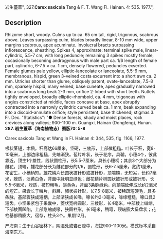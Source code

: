 岩生薹草",
327.**Carex saxicola** Tang & F. T. Wang Fl. Hainan. 4: 535. 1977.",

## Description
Rhizome short, woody. Culms up to ca. 65 cm tall, rigid, trigonous, scabrous above. Leaves surpassing culm, blades broadly linear, 8-10 mm wide, upper margins scabrous, apex acuminate. Involucral bracts surpassing inflorescence, sheathing. Spikes 4, approximate; terminal spike male, linear-cylindric, 5.5-7 cm, with long peduncle; remaining 3 spikes mostly female, occasionally becoming androgynous with male part ca. 1/6 length of female part, cylindric, 6-7.5 × ca. 1 cm, densely flowered, peduncles exserted. Female glumes pale yellow, elliptic-lanceolate or lanceolate, 5.5-6 mm, membranous, hispid, green 3-veined costa excurrent into a short awn ca. 2 mm. Utricles shorter than glume, obliquely patent, ovate-lanceolate, 7.5-8 mm, sparsely hispid, many veined, base cuneate, apex gradually narrowed into a scabrous long beak 2-3 mm, orifice 2-lobed with short teeth. Nutlets tightly enveloped, broadly elliptic-rhomboid, ca. 4 mm, trigonous with angles constricted at middle, faces concave at base, apex abruptly contracted into a narrowly cylindric curved beak ca. 1 mm, beak expanding into a discoid-annulate orifice; style persistent, base thickened; stigmas 3. Fr. Dec.
  "Statistics": "● Dense forests, shady and moist places, rock crevices along valleys; 900-1100 m. Guangxi, Hainan (Dongfeng), Hunan.
**287. 岩生薹草（海南植物志）图版70: 5-8**

Carex saxicola Tang et Wang in Fl. Hainan 4: 344, 535, fig. 1166, 1977.

根状茎短，木质。秆高达66厘米，坚硬，三棱形，上部微粗糙。叶长于秆，宽8-10毫米，上部边缘粗糙，先端渐狭。苞片叶状，长于花序，具鞘。小穗4个，彼此靠近，顶生1个雄性，线状圆柱形，长5.5-7厘米，具长小穗柄；其余3个大部分为雌花，顶端，雄花部分长为雌花部分的1/6，圆柱形，长6-7.5厘米，宽约1厘米，花密生，小穗柄短。雄花鳞片长圆状披针形或披针形，顶端钝，无短尖，长约7毫米，膜质，淡黄白色，背面中脉明显绿色；雌花鳞片椭圆状披针形或披针形，长5.5-6毫米，膜质，被短粗毛，淡黄色，背面3条脉绿色，向顶端延伸成长约2毫米的短芒。果囊长于鳞片，斜展，卵状披针形，长7.5-8毫米，被稀疏短硬毛，具多条脉，基部骤狭成短柄，上部渐狭成长喙，喙长约2-3毫米，喙缘粗糙，喙口具2短齿。小坚果紧包于果囊中，菱状宽椭圆形，三棱形，长4毫米，中部棱上缢缩，下部棱面凹陷，上部急缩成喙，狭圆柱形，长1毫米，稍弯，顶端膨大呈盘状；花柱基部稍膨大，宿存，柱头3个。果期12月。

产海南；生于山谷密林下，阴湿处或岩石隙中，海拔900-1100米。模式标本采自海南东方。
